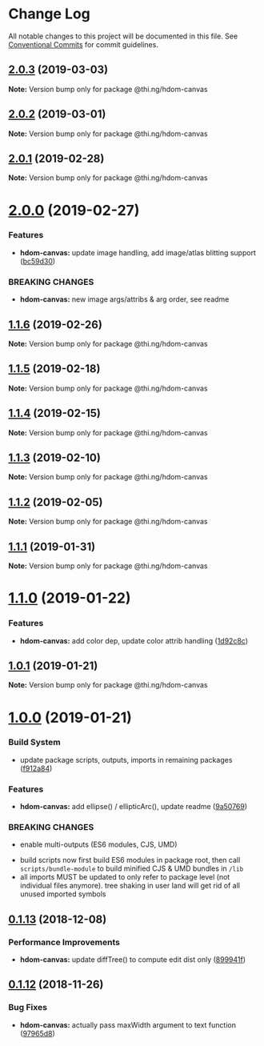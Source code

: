 # Change Log

All notable changes to this project will be documented in this file.
See [Conventional Commits](https://conventionalcommits.org) for commit guidelines.

## [2.0.3](https://github.com/thi-ng/umbrella/compare/@thi.ng/hdom-canvas@2.0.2...@thi.ng/hdom-canvas@2.0.3) (2019-03-03)

**Note:** Version bump only for package @thi.ng/hdom-canvas





## [2.0.2](https://github.com/thi-ng/umbrella/compare/@thi.ng/hdom-canvas@2.0.1...@thi.ng/hdom-canvas@2.0.2) (2019-03-01)

**Note:** Version bump only for package @thi.ng/hdom-canvas





## [2.0.1](https://github.com/thi-ng/umbrella/compare/@thi.ng/hdom-canvas@2.0.0...@thi.ng/hdom-canvas@2.0.1) (2019-02-28)

**Note:** Version bump only for package @thi.ng/hdom-canvas





# [2.0.0](https://github.com/thi-ng/umbrella/compare/@thi.ng/hdom-canvas@1.1.6...@thi.ng/hdom-canvas@2.0.0) (2019-02-27)


### Features

* **hdom-canvas:** update image handling, add image/atlas blitting support ([bc59d30](https://github.com/thi-ng/umbrella/commit/bc59d30))


### BREAKING CHANGES

* **hdom-canvas:** new image args/attribs & arg order, see readme





## [1.1.6](https://github.com/thi-ng/umbrella/compare/@thi.ng/hdom-canvas@1.1.5...@thi.ng/hdom-canvas@1.1.6) (2019-02-26)

**Note:** Version bump only for package @thi.ng/hdom-canvas





## [1.1.5](https://github.com/thi-ng/umbrella/compare/@thi.ng/hdom-canvas@1.1.4...@thi.ng/hdom-canvas@1.1.5) (2019-02-18)

**Note:** Version bump only for package @thi.ng/hdom-canvas





## [1.1.4](https://github.com/thi-ng/umbrella/compare/@thi.ng/hdom-canvas@1.1.3...@thi.ng/hdom-canvas@1.1.4) (2019-02-15)

**Note:** Version bump only for package @thi.ng/hdom-canvas





## [1.1.3](https://github.com/thi-ng/umbrella/compare/@thi.ng/hdom-canvas@1.1.2...@thi.ng/hdom-canvas@1.1.3) (2019-02-10)

**Note:** Version bump only for package @thi.ng/hdom-canvas





## [1.1.2](https://github.com/thi-ng/umbrella/compare/@thi.ng/hdom-canvas@1.1.1...@thi.ng/hdom-canvas@1.1.2) (2019-02-05)

**Note:** Version bump only for package @thi.ng/hdom-canvas





## [1.1.1](https://github.com/thi-ng/umbrella/compare/@thi.ng/hdom-canvas@1.1.0...@thi.ng/hdom-canvas@1.1.1) (2019-01-31)

**Note:** Version bump only for package @thi.ng/hdom-canvas





# [1.1.0](https://github.com/thi-ng/umbrella/compare/@thi.ng/hdom-canvas@1.0.1...@thi.ng/hdom-canvas@1.1.0) (2019-01-22)


### Features

* **hdom-canvas:** add color dep, update color attrib handling ([1d92c8c](https://github.com/thi-ng/umbrella/commit/1d92c8c))





## [1.0.1](https://github.com/thi-ng/umbrella/compare/@thi.ng/hdom-canvas@1.0.0...@thi.ng/hdom-canvas@1.0.1) (2019-01-21)

**Note:** Version bump only for package @thi.ng/hdom-canvas





# [1.0.0](https://github.com/thi-ng/umbrella/compare/@thi.ng/hdom-canvas@0.1.20...@thi.ng/hdom-canvas@1.0.0) (2019-01-21)


### Build System

* update package scripts, outputs, imports in remaining packages ([f912a84](https://github.com/thi-ng/umbrella/commit/f912a84))


### Features

* **hdom-canvas:** add ellipse() / ellipticArc(), update readme ([9a50769](https://github.com/thi-ng/umbrella/commit/9a50769))


### BREAKING CHANGES

* enable multi-outputs (ES6 modules, CJS, UMD)

- build scripts now first build ES6 modules in package root, then call
  `scripts/bundle-module` to build minified CJS & UMD bundles in `/lib`
- all imports MUST be updated to only refer to package level
  (not individual files anymore). tree shaking in user land will get rid of
  all unused imported symbols


## [0.1.13](https://github.com/thi-ng/umbrella/compare/@thi.ng/hdom-canvas@0.1.12...@thi.ng/hdom-canvas@0.1.13) (2018-12-08)


### Performance Improvements

* **hdom-canvas:** update diffTree() to compute edit dist only ([899941f](https://github.com/thi-ng/umbrella/commit/899941f))


## [0.1.12](https://github.com/thi-ng/umbrella/compare/@thi.ng/hdom-canvas@0.1.11...@thi.ng/hdom-canvas@0.1.12) (2018-11-26)


### Bug Fixes

* **hdom-canvas:** actually pass maxWidth argument to text function ([97965d8](https://github.com/thi-ng/umbrella/commit/97965d8))
